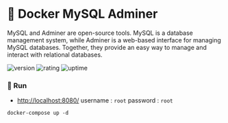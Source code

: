 # 🎉 Docker MySQL Adminer

MySQL and Adminer are open-source tools. MySQL is a database management system, while Adminer is a web-based interface for managing MySQL databases. Together, they provide an easy way to manage and interact with relational databases.

![version](https://img.shields.io/badge/version-1.0-blue)
![rating](https://img.shields.io/badge/rating-★★★★★-yellow)
![uptime](https://img.shields.io/badge/uptime-100%25-brightgreen)

### 🥈 Run

- [http://localhost:8080/](http://localhost:8080/) username : `root` password : `root`

```shell
docker-compose up -d
```
